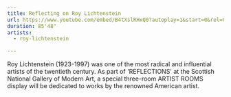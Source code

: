 ```yaml
---
title: Reflecting on Roy Lichtenstein
url: https://www.youtube.com/embed/B4tXslRHxQ0?autoplay=1&start=0&rel=0
duration: 85'48"
artists:
  - roy-lichtenstein

---
```


Roy Lichtenstein (1923-1997) was one of the most radical and influential artists of the twentieth century. As part of 'REFLECTIONS' at the Scottish National Gallery of Modern Art, a special three-room ARTIST ROOMS display will be dedicated to works by the renowned American artist.